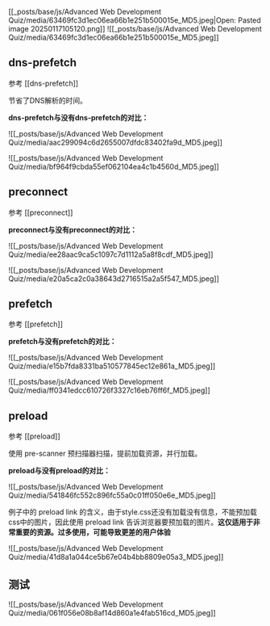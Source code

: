 

[[_posts/base/js/Advanced Web Development Quiz/media/63469fc3d1ec06ea66b1e251b500015e_MD5.jpeg|Open: Pasted image 20250117105120.png]]
![[_posts/base/js/Advanced Web Development Quiz/media/63469fc3d1ec06ea66b1e251b500015e_MD5.jpeg]]

## dns-prefetch
参考 [[dns-prefetch]]

节省了DNS解析的时间。

**dns-prefetch与没有dns-prefetch的对比：**

![[_posts/base/js/Advanced Web Development Quiz/media/aac299094c6d2655007dfdc83402fa9d_MD5.jpeg]]

![[_posts/base/js/Advanced Web Development Quiz/media/bf964f9cbda55ef062104ea4c1b4560d_MD5.jpeg]]

## preconnect
参考 [[preconnect]]

**preconnect与没有preconnect的对比：**

![[_posts/base/js/Advanced Web Development Quiz/media/ee28aac9ca5c1097c7d1112a5a8f8cdf_MD5.jpeg]]


![[_posts/base/js/Advanced Web Development Quiz/media/e20a5ca2c0a38643d2716515a2a5f547_MD5.jpeg]]

## prefetch
参考 [[prefetch]]

**prefetch与没有prefetch的对比：**

![[_posts/base/js/Advanced Web Development Quiz/media/e15b7fda8331ba510577845ec12e861a_MD5.jpeg]]

![[_posts/base/js/Advanced Web Development Quiz/media/ff0341edcc610726f3327c16eb76ff6f_MD5.jpeg]]

## preload
参考 [[preload]]

使用 pre-scanner 预扫描器扫描，提前加载资源，并行加载。

**preload与没有preload的对比：**

![[_posts/base/js/Advanced Web Development Quiz/media/541846fc552c896fc55a0c01ff050e6e_MD5.jpeg]]

例子中的 preload link 的含义，由于style.css还没有加载没有信息，不能预加载css中的图片，因此使用 preload link 告诉浏览器要预加载的图片。**这仅适用于非常重要的资源。过多使用，可能导致更差的用户体验**

![[_posts/base/js/Advanced Web Development Quiz/media/41d8a1a044ce5b67e04b4bb8809e05a3_MD5.jpeg]]


## 测试
![[_posts/base/js/Advanced Web Development Quiz/media/061f056e08b8af14d860a1e4fab516cd_MD5.jpeg]]
